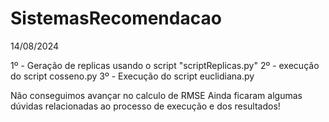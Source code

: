 # SistemasRecomendacao
14/08/2024


1º - Geração de replicas usando o script "scriptReplicas.py"
2º - execução do script cosseno.py
3º - Execução do script euclidiana.py

Não conseguimos avançar no calculo de RMSE
Ainda ficaram algumas dúvidas relacionadas ao processo de execução e dos resultados!


